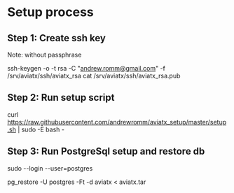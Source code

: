 # Setup process

## Step 1: Create ssh key
Note: without passphrase

ssh-keygen -o -t rsa -C "andrew.romm@gmail.com" -f /srv/aviatx/ssh/aviatx_rsa
cat /srv/aviatx/ssh/aviatx_rsa.pub

## Step 2: Run setup script

curl https://raw.githubusercontent.com/andrewromm/aviatx_setup/master/setup.sh | sudo -E bash -

## Step 3: Run PostgreSql setup and restore db

sudo --login --user=postgres

pg_restore -U postgres -Ft -d aviatx < aviatx.tar

